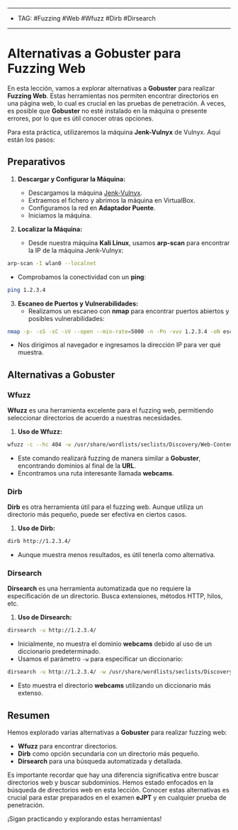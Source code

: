 
---

- TAG: #Fuzzing #Web #Wfuzz #Dirb #Dirsearch
----
# Alternativas a Gobuster para Fuzzing Web

En esta lección, vamos a explorar alternativas a **Gobuster** para realizar **Fuzzing Web**. Estas herramientas nos permiten encontrar directorios en una página web, lo cual es crucial en las pruebas de penetración. A veces, es posible que **Gobuster** no esté instalado en la máquina o presente errores, por lo que es útil conocer otras opciones.

Para esta práctica, utilizaremos la máquina **Jenk-Vulnyx** de Vulnyx. Aquí están los pasos:

## Preparativos

1. **Descargar y Configurar la Máquina:**
   - Descargamos la máquina [Jenk-Vulnyx](https://vulnyx.com/#jenk).
   - Extraemos el fichero y abrimos la máquina en VirtualBox.
   - Configuramos la red en **Adaptador Puente**.
   - Iniciamos la máquina.

2. **Localizar la Máquina:**
   - Desde nuestra máquina **Kali Linux**, usamos **arp-scan** para encontrar la IP de la máquina Jenk-Vulnyx:
```bash
arp-scan -I wlan0 --localnet
```
   - Comprobamos la conectividad con un **ping**:
```bash
ping 1.2.3.4
```

3. **Escaneo de Puertos y Vulnerabilidades:**
   - Realizamos un escaneo con **nmap** para encontrar puertos abiertos y posibles vulnerabilidades:
```bash
nmap -p- -sS -sC -sV --open --min-rate=5000 -n -Pn -vvv 1.2.3.4 -oN escaneo
```
   - Nos dirigimos al navegador e ingresamos la dirección IP para ver qué muestra.

## Alternativas a Gobuster

### Wfuzz

**Wfuzz** es una herramienta excelente para el fuzzing web, permitiendo seleccionar directorios de acuerdo a nuestras necesidades.

1. **Uso de Wfuzz:**
```bash
wfuzz -c --hc 404 -w /usr/share/wordlists/seclists/Discovery/Web-Content/directory-list-lowercase-2.3-medium.txt http://1.2.3.4/FUZZ
```
   - Este comando realizará fuzzing de manera similar a **Gobuster**, encontrando dominios al final de la **URL**.
   - Encontramos una ruta interesante llamada **webcams**.

### Dirb

**Dirb** es otra herramienta útil para el fuzzing web. Aunque utiliza un directorio más pequeño, puede ser efectiva en ciertos casos.

1. **Uso de Dirb:**
```bash
dirb http://1.2.3.4/
```
   - Aunque muestra menos resultados, es útil tenerla como alternativa.

### Dirsearch

**Dirsearch** es una herramienta automatizada que no requiere la especificación de un directorio. Busca extensiones, métodos HTTP, hilos, etc.

1. **Uso de Dirsearch:**
```bash
dirsearch -u http://1.2.3.4/
```
   - Inicialmente, no muestra el dominio **webcams** debido al uso de un diccionario predeterminado.
   - Usamos el parámetro `-w` para especificar un diccionario:
```bash
dirsearch -u http://1.2.3.4/ -w /usr/share/wordlists/seclists/Discovery/Web-Content/directory-list-lowercase-2.3-medium.txt
```
   - Esto muestra el directorio **webcams** utilizando un diccionario más extenso.

## Resumen

Hemos explorado varias alternativas a **Gobuster** para realizar fuzzing web:

- **Wfuzz** para encontrar directorios.
- **Dirb** como opción secundaria con un directorio más pequeño.
- **Dirsearch** para una búsqueda automatizada y detallada.

Es importante recordar que hay una diferencia significativa entre buscar directorios web y buscar subdominios. Hemos estado enfocados en la búsqueda de directorios web en esta lección. Conocer estas alternativas es crucial para estar preparados en el examen **eJPT** y en cualquier prueba de penetración.

¡Sigan practicando y explorando estas herramientas!